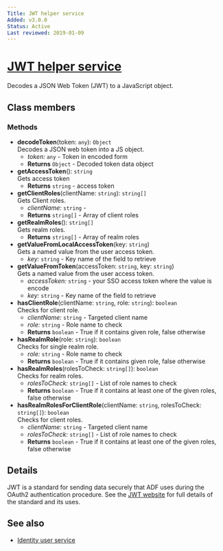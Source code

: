 ```yaml
---
Title: JWT helper service
Added: v3.0.0
Status: Active
Last reviewed: 2019-01-09
---
```


# [JWT helper service](../../../lib/core/services/jwt-helper.service.ts "Defined in jwt-helper.service.ts")

Decodes a JSON Web Token (JWT) to a JavaScript object.

## Class members

### Methods

*   **decodeToken**(token: `any`): `Object`<br/>
    Decodes a JSON web token into a JS object.
    *   *token:* `any`  - Token in encoded form
    *   **Returns** `Object` - Decoded token data object
*   **getAccessToken**(): `string`<br/>
    Gets access token
    *   **Returns** `string` - access token
*   **getClientRoles**(clientName: `string`): `string[]`<br/>
    Gets Client roles.
    *   *clientName:* `string`  -
    *   **Returns** `string[]` - Array of client roles
*   **getRealmRoles**(): `string[]`<br/>
    Gets realm roles.
    *   **Returns** `string[]` - Array of realm roles
*   **getValueFromLocalAccessToken**(key: `string`)<br/>
    Gets a named value from the user access token.
    *   *key:* `string`  - Key name of the field to retrieve
*   **getValueFromToken**(accessToken: `string`, key: `string`)<br/>
    Gets a named value from the user access token.
    *   *accessToken:* `string`  - your SSO access token where the value is encode
    *   *key:* `string`  - Key name of the field to retrieve
*   **hasClientRole**(clientName: `string`, role: `string`): `boolean`<br/>
    Checks for client role.
    *   *clientName:* `string`  - Targeted client name
    *   *role:* `string`  - Role name to check
    *   **Returns** `boolean` - True if it contains given role, false otherwise
*   **hasRealmRole**(role: `string`): `boolean`<br/>
    Checks for single realm role.
    *   *role:* `string`  - Role name to check
    *   **Returns** `boolean` - True if it contains given role, false otherwise
*   **hasRealmRoles**(rolesToCheck: `string[]`): `boolean`<br/>
    Checks for realm roles.
    *   *rolesToCheck:* `string[]`  - List of role names to check
    *   **Returns** `boolean` - True if it contains at least one of the given roles, false otherwise
*   **hasRealmRolesForClientRole**(clientName: `string`, rolesToCheck: `string[]`): `boolean`<br/>
    Checks for client roles.
    *   *clientName:* `string`  - Targeted client name
    *   *rolesToCheck:* `string[]`  - List of role names to check
    *   **Returns** `boolean` - True if it contains at least one of the given roles, false otherwise

## Details

JWT is a standard for sending data securely that ADF uses during the
OAuth2 authentication procedure. See the [JWT website](https://jwt.io/)
for full details of the standard and its uses.

## See also

*   [Identity user service](identity-user.service.md)
